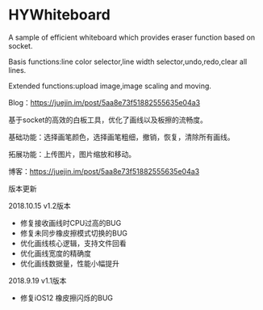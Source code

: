 # HYWhiteboard
A sample of efficient whiteboard which provides eraser function based on socket.

Basis functions:line color selector,line width selector,undo,redo,clear all lines.

Extended functions:upload image,image scaling and moving.

Blog：https://juejin.im/post/5aa8e73f51882555635e04a3


基于socket的高效的白板工具，优化了画线以及板擦的流畅度。

基础功能：选择画笔颜色，选择画笔粗细，撤销，恢复，清除所有画线。

拓展功能：上传图片，图片缩放和移动。

博客：https://juejin.im/post/5aa8e73f51882555635e04a3


版本更新

2018.10.15 v1.2版本
- 修复接收画线时CPU过高的BUG
- 修复未同步橡皮擦模式切换的BUG
- 优化画线核心逻辑，支持文件回看
- 优化画线宽度的精确度
- 优化画线数据量，性能小幅提升

2018.9.19 v1.1版本
- 修复iOS12 橡皮擦闪烁的BUG
